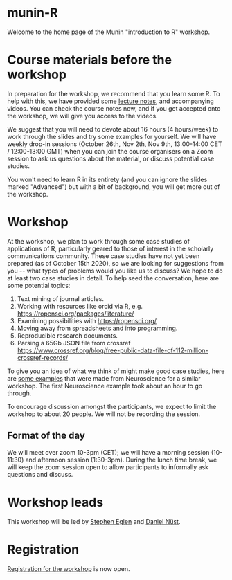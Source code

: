 # munin-R

Welcome to the home page of the Munin "introduction to R" workshop.

# Course materials before the workshop

In preparation for the workshop, we recommend that you learn some R.
To help with this, we have provided some [lecture
notes](https://github.com/lgatto/spr/blob/master/2020/spr-revised.pdf),
and accompanying videos.  You can check the course notes now, and if
you get accepted onto the workshop, we will give you access to the
videos.

We suggest that you will need to devote about 16 hours (4 hours/week)
to work through the slides and try some examples for yourself.  We
will have weekly drop-in sessions (October 26th, Nov 2th, Nov 9th,
13:00-14:00 CET / 12:00-13:00 GMT) when you can join the course organisers
on a Zoom session to ask us questions about the material, or discuss
potential case studies.

You won't need to learn R in its entirety (and you can ignore the
slides marked "Advanced") but with a bit of background, you will get
more out of the workshop.

# Workshop

At the workshop, we plan to work through some case studies of
applications of R, particularly geared to those of interest in the
scholarly communications community.  These case studies have not yet
been prepared (as of October 15th 2020), so we are looking for suggestions
from you --  what types of problems would you like us to discuss?  We
hope to do at least two case studies in detail.  To help seed the
conversation, here are some potential topics:

1. Text mining of journal articles.
2. Working with resources like orcid via R, e.g. https://ropensci.org/packages/literature/
3. Examining possibilities with https://ropensci.org/
4. Moving away from spreadsheets and into programming.
5. Reproducible research documents.
6. Parsing a 65Gb JSON file from crossref https://www.crossref.org/blog/free-public-data-file-of-112-million-crossref-records/

To give you an idea of what we think of might make good case studies,
here are [some examples](https://github.com/sje30/neuRo) that were
made from Neuroscience for a similar workshop.  The first Neuroscience
example took about an hour to go through.



To encourage discussion amongst the participants, we expect to limit
the workshop to about 20 people.  We will not be recording the session.


## Format of the day

We will meet over zoom 10-3pm (CET); we will have a morning session
(10-11:30) and afternoon session (1:30-3pm).  During the lunch time
break, we will keep the zoom session open to allow participants to
informally ask questions and discuss.


# Workshop leads

This workshop will be led by [Stephen Eglen](https://sje30.github.io)
and [Daniel Nüst](https://nuest.staff.ifgi.de/).

# Registration

[Registration for the
workshop](https://site.uit.no/muninconf/pre-conference-workshop) is
now open.


